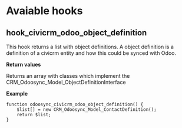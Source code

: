 # Avaiable hooks

## hook_civicrm_odoo_object_definition

This hook returns a list with object definitions. A object definition is a definition
of a civicrm entity and how this could be synced with Odoo. 

**Return values**

Returns an array with classes which implement the CRM_Odoosync_Model_ObjectDefinitionInterface

**Example**

    function odoosync_civicrm_odoo_object_definition() {
        $list[] = new CRM_Odoosync_Model_ContactDefinition();
        return $list;
    }

